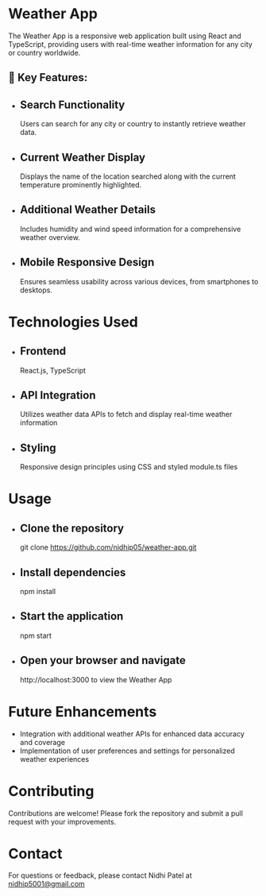 # Weather App

The Weather App is a responsive web application built using React and TypeScript, providing users with real-time weather information for any city or country worldwide.

## 🚀 Key Features: 

- ## Search Functionality
  Users can search for any city or country to instantly retrieve weather data.
- ## Current Weather Display
  Displays the name of the location searched along with the current temperature prominently highlighted.
- ## Additional Weather Details
  Includes humidity and wind speed information for a comprehensive weather overview.
- ## Mobile Responsive Design
  Ensures seamless usability across various devices, from smartphones to desktops.

# Technologies Used

 - ## Frontend
   React.js, TypeScript
 - ## API Integration
   Utilizes weather data APIs to fetch and display real-time weather information
 - ## Styling
   Responsive design principles using CSS and styled module.ts files

# Usage
 - ## Clone the repository
   git clone https://github.com/nidhip05/weather-app.git
 - ## Install dependencies
   npm install
 - ## Start the application
   npm start
 - ## Open your browser and navigate
   http://localhost:3000 to view the Weather App

# Future Enhancements
 - Integration with additional weather APIs for enhanced data accuracy and coverage
 - Implementation of user preferences and settings for personalized weather experiences

# Contributing
Contributions are welcome! Please fork the repository and submit a pull request with your improvements.

# Contact
For questions or feedback, please contact Nidhi Patel at nidhip5001@gmail.com

   

